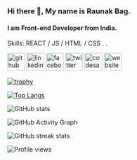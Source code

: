 ### Hi there 👋, My name is Raunak Bag.
#### I am Front-end Developer from India.

Skills: REACT / JS / HTML / CSS
.
 .


[<img src='https://cdn.jsdelivr.net/npm/simple-icons@3.0.1/icons/github.svg' alt='github' height='40'>](https://github.com/RaunakBag)  [<img src='https://cdn.jsdelivr.net/npm/simple-icons@3.0.1/icons/linkedin.svg' alt='linkedin' height='40'>](https://www.linkedin.com/in/raunak-bag-3b0a69153//)  [<img src='https://cdn.jsdelivr.net/npm/simple-icons@3.0.1/icons/facebook.svg' alt='facebook' height='40'>](https://www.facebook.com/raunak.bag1)  [<img src='https://cdn.jsdelivr.net/npm/simple-icons@3.0.1/icons/twitter.svg' alt='twitter' height='40'>](https://twitter.com/raunakbag)  [<img src='https://cdn.jsdelivr.net/npm/simple-icons@3.0.1/icons/codesandbox.svg' alt='codesandbox' height='40'>](https://codesandbox.io/u/RaunakBag)  [<img src='https://cdn.jsdelivr.net/npm/simple-icons@3.0.1/icons/icloud.svg' alt='website' height='40'>](https://raunakbag.github.io/Portfolio/)  

[![trophy](https://github-profile-trophy.vercel.app/?username=RaunakBag)](https://github.com/ryo-ma/github-profile-trophy)

[![Top Langs](https://github-readme-stats.vercel.app/api/top-langs/?username=RaunakBag)](https://github.com/anuraghazra/github-readme-stats)

![GitHub stats](https://github-readme-stats.vercel.app/api?username=RaunakBag&show_icons=true)  

![GitHub Activity Graph](https://activity-graph.herokuapp.com/graph?username=RaunakBag)  

![GitHub streak stats](https://github-readme-streak-stats.herokuapp.com/?user=RaunakBag)  

![Profile views](https://gpvc.arturio.dev/RaunakBag)  
